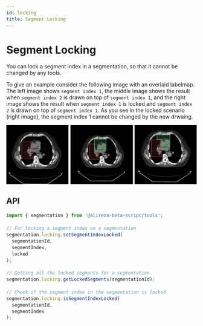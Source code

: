 ```yaml
---
id: locking
title: Segment Locking
---
```


# Segment Locking

You can lock a segment index in a segmentation, so that it cannot be changed by any tools.

To give an example consider the following image with an overlaid labelmap.
The left image shows `segment index 1`, the middle image shows the result when `segment index 2`
is drawn on top of `segment index 1`, and the right image shows the result when `segment index 1`
is locked and `segment index 2` is drawn on top of `segment index 1`.
As you see in the locked scenario (right image), the segment index 1 cannot be changed by the new drwaing.

![](../../../assets/segment-locking.png)

## API

```js
import { segmentation } from '@alireza-beta-script/tools';

// For locking a segment index on a segmentation
segmentation.locking.setSegmentIndexLocked(
  segmentationId,
  segmentIndex,
  locked
);

// Getting all the locked segments for a segmentation
segmentation.locking.getLockedSegments(segmentationId);

// Check if the segment index in the segmentation is locked
segmentation.locking.isSegmentIndexLocked(
  segmentationId,
  segmentIndex
);
```
